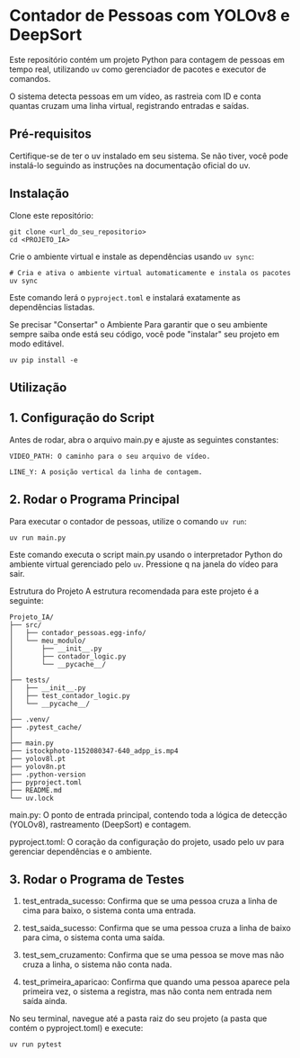 # Contador de Pessoas com YOLOv8 e DeepSort
Este repositório contém um projeto Python para contagem de pessoas em tempo real, utilizando `uv` como gerenciador de pacotes e executor de comandos.

O sistema detecta pessoas em um vídeo, as rastreia com ID e conta quantas cruzam uma linha virtual, registrando entradas e saídas.

## Pré-requisitos

Certifique-se de ter o uv instalado em seu sistema. Se não tiver, você pode instalá-lo seguindo as instruções na documentação oficial do uv.

## Instalação
Clone este repositório:
```
git clone <url_do_seu_repositorio>
cd <PROJETO_IA>
```

Crie o ambiente virtual e instale as dependências usando `uv sync`:
```
# Cria e ativa o ambiente virtual automaticamente e instala os pacotes
uv sync
```
Este comando lerá o `pyproject.toml` e instalará exatamente as dependências listadas.

Se precisar "Consertar" o Ambiente
Para garantir que o seu ambiente sempre saiba onde está seu código, você pode "instalar" seu projeto em modo editável.
```
uv pip install -e
```

## Utilização
## 1. Configuração do Script
Antes de rodar, abra o arquivo main.py e ajuste as seguintes constantes:
```
VIDEO_PATH: O caminho para o seu arquivo de vídeo.

LINE_Y: A posição vertical da linha de contagem.
```

## 2. Rodar o Programa Principal
Para executar o contador de pessoas, utilize o comando `uv run`:
```
uv run main.py
```
Este comando executa o script main.py usando o interpretador Python do ambiente virtual gerenciado pelo `uv`. Pressione q na janela do vídeo para sair.

Estrutura do Projeto
A estrutura recomendada para este projeto é a seguinte:
```
Projeto_IA/
├── src/
│   ├── contador_pessoas.egg-info/
│   └── meu_modulo/
│       ├── __init__.py
│       ├── contador_logic.py
│       └── __pycache__/
│
├── tests/
│   ├── __init__.py
│   ├── test_contador_logic.py
│   └── __pycache__/
│
├── .venv/
├── .pytest_cache/
│
├── main.py 
├── istockphoto-1152080347-640_adpp_is.mp4
├── yolov8l.pt
├── yolov8n.pt
├── .python-version
├── pyproject.toml
├── README.md
└── uv.lock
```
main.py: O ponto de entrada principal, contendo toda a lógica de detecção (YOLOv8), rastreamento (DeepSort) e contagem.

pyproject.toml: O coração da configuração do projeto, usado pelo uv para gerenciar dependências e o ambiente.

## 3. Rodar o Programa de Testes

1. test_entrada_sucesso: Confirma que se uma pessoa cruza a linha de cima para baixo, o sistema conta uma entrada.

2. test_saida_sucesso: Confirma que se uma pessoa cruza a linha de baixo para cima, o sistema conta uma saída.

3. test_sem_cruzamento: Confirma que se uma pessoa se move mas não cruza a linha, o sistema não conta nada. 

4. test_primeira_aparicao: Confirma que quando uma pessoa aparece pela primeira vez, o sistema a registra, mas não conta nem entrada nem saída ainda.

No seu terminal, navegue até a pasta raiz do seu projeto (a pasta que contém o pyproject.toml) e execute:
```
uv run pytest
```